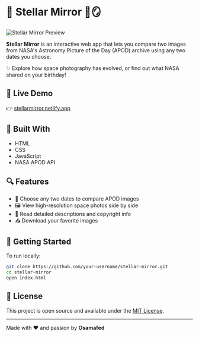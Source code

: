 # 🌌 Stellar Mirror 🔭🪞

![Stellar Mirror Preview](![image](https://github.com/user-attachments/assets/4eecb173-3d78-4fa1-8d24-c8f8b8c30f67)
)

**Stellar Mirror** is an interactive web app that lets you compare two images from NASA's Astronomy Picture of the Day (APOD) archive using any two dates you choose.

✨ Explore how space photography has evolved, or find out what NASA shared on your birthday!

## 🚀 Live Demo
👉 [stellarmirror.netlify.app](https://stellarmirror.netlify.app/)

## 🧰 Built With
- HTML
- CSS
- JavaScript
- NASA APOD API

## 🔍 Features
- 📅 Choose any two dates to compare APOD images
- 🖼️ View high-resolution space photos side by side
- 📖 Read detailed descriptions and copyright info
- 📥 Download your favorite images

## 📂 Getting Started
To run locally:

```bash
git clone https://github.com/your-username/stellar-mirror.git
cd stellar-mirror
open index.html
```

## 📄 License
This project is open source and available under the [MIT License](LICENSE).

---
Made with ❤️ and passion by **Osamafed**

